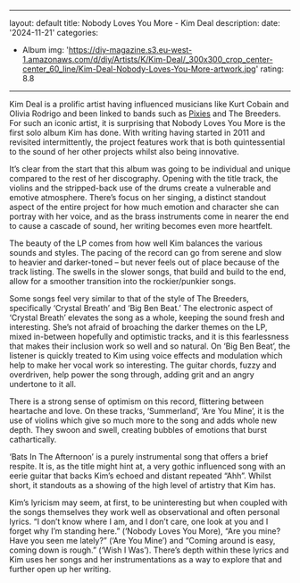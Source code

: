 ﻿
---
layout: default
title: Nobody Loves You More - Kim Deal
description:
date: '2024-11-21'
categories:
  - Album
img: 'https://diy-magazine.s3.eu-west-1.amazonaws.com/d/diy/Artists/K/Kim-Deal/_300x300_crop_center-center_60_line/Kim-Deal-Nobody-Loves-You-More-artwork.jpg'
rating: 8.8
---







Kim Deal is a prolific artist having influenced musicians like Kurt Cobain and Olivia Rodrigo and been linked to bands such as  [Pixies](https://northerntransmissions.com/pixies-debut-new-single-motoroller/)  and The Breeders. For such an iconic artist, it is surprising that Nobody Loves You More is the first solo album Kim has done. With writing having started in 2011 and revisited intermittently, the project features work that is both quintessential to the sound of her other projects whilst also being innovative.

It’s clear from the start that this album was going to be individual and unique compared to the rest of her discography. Opening with the title track, the violins and the stripped-back use of the drums create a vulnerable and emotive atmosphere. There’s focus on her singing, a distinct standout aspect of the entire project for how much emotion and character she can portray with her voice, and as the brass instruments come in nearer the end to cause a cascade of sound, her writing becomes even more heartfelt.

The beauty of the LP comes from how well Kim balances the various sounds and styles. The pacing of the record can go from serene and slow to heavier and darker-toned – but never feels out of place because of the track listing. The swells in the slower songs, that build and build to the end, allow for a smoother transition into the rockier/punkier songs.

Some songs feel very similar to that of the style of The Breeders, specifically ‘Crystal Breath’ and ‘Big Ben Beat.’ The electronic aspect of ‘Crystal Breath’ elevates the song as a whole, keeping the sound fresh and interesting. She’s not afraid of broaching the darker themes on the LP, mixed in-between hopefully and optimistic tracks, and it is this fearlessness that makes their inclusion work so well and so natural. On ‘Big Ben Beat’, the listener is quickly treated to Kim using voice effects and modulation which help to make her vocal work so interesting. The guitar chords, fuzzy and overdriven, help power the song through, adding grit and an angry undertone to it all.

There is a strong sense of optimism on this record, flittering between heartache and love. On these tracks, ‘Summerland’, ‘Are You Mine’, it is the use of violins which give so much more to the song and adds whole new depth. They swoon and swell, creating bubbles of emotions that burst cathartically.

‘Bats In The Afternoon’ is a purely instrumental song that offers a brief respite. It is, as the title might hint at, a very gothic influenced song with an eerie guitar that backs Kim’s echoed and distant repeated “Ahh”. Whilst short, it standouts as a showing of the high level of artistry that Kim has.

Kim’s lyricism may seem, at first, to be uninteresting but when coupled with the songs themselves they work well as observational and often personal lyrics. “I don’t know where I am, and I don’t care, one look at you and I forget why I’m standing here.” (‘Nobody Loves You More), “Are you mine? Have you seen me lately?” (‘Are You Mine’) and “Coming around is easy, coming down is rough.” (‘Wish I Was’). There’s depth within these lyrics and Kim uses her songs and her instrumentations as a way to explore that and further open up her writing.
